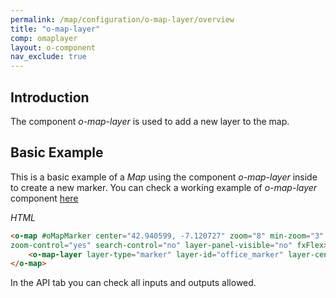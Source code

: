 ```yaml
---
permalink: /map/configuration/o-map-layer/overview
title: "o-map-layer"
comp: omaplayer
layout: o-component
nav_exclude: true
---
```



## Introduction


The component *o-map-layer* is used to add a new layer to the map.


## Basic Example

This is a basic example of a *Map* using the component *o-map-layer* inside to create a new marker.
You can check a working example of *o-map-layer* component [here](https://try.imatia.com/ontimizeweb/v8/map/main/marker)

*HTML*

```html
<o-map #oMapMarker center="42.940599, -7.120727" zoom="8" min-zoom="3" max-zoom="20"
zoom-control="yes" search-control="no" layer-panel-visible="no" fxFlex>
    <o-map-layer layer-type="marker" layer-id="office_marker" layer-center="42.240599;-8.720727" layer-menu-label="Office headquarters" layer-menu-label-secondary="Location of office headquarters"></o-map-layer>
</o-map>

```

In the API tab you can check all inputs and outputs allowed.
